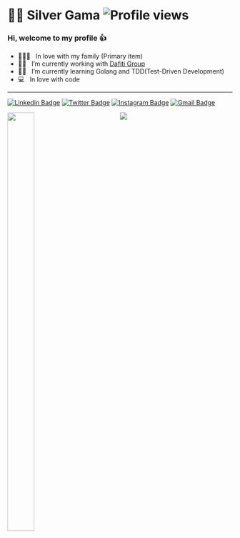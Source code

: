 # :man_technologist: Silver Gama ![Profile views](https://gpvc.arturio.dev/silvergama)

### Hi, welcome to my profile :+1:

- :family_man_woman_boy: &nbsp; In love with my family (Primary item) 
- :man_technologist: &nbsp; I’m currently working with [
Dafiti Group](https://github.com/dafiti-group) 
- :man_student: &nbsp; I’m currently learning Golang and TDD(Test-Driven Development)
- :computer: &nbsp; In love with code

---

[![Linkedin Badge](https://img.shields.io/badge/-silvergama-blue?style=flat-square&logo=Linkedin&logoColor=white&link=https://www.linkedin.com/in/silvergama/)](https://www.linkedin.com/in/silvergama)
[![Twitter Badge](https://img.shields.io/badge/-silver_mgama-1ca0f1?style=flat-square&labelColor=1ca0f1&logo=twitter&logoColor=white&link=https://twitter.com/silver_mgama)](https://twitter.com/silver_mgama)
[![Instagram Badge](https://img.shields.io/badge/-@silver.gama-C13584?style=flat-square&labelColor=C13584&logo=instagram&logoColor=white&link=https://www.instagram.com/silver.gama/)](https://www.instagram.com/silver.gama/)
[![Gmail Badge](https://img.shields.io/badge/-silver.mdg@gmail.com-c14438?style=flat-square&logo=Gmail&logoColor=white&link=mailto:silver.mdg@gmail.com)](mailto:silver.mdg@gmail.com)

<p>

<a style="
    float: left;
    width: 50%;
    " href="https://github.com/silvergama/silvergama">
<img style="width: 49%" src="https://github-readme-stats.vercel.app/api/wakatime?username=silvergama&layout=compact&title_color=fff&icon_color=f7d748&text_color=9f9f9f&bg_color=151515" />
</a>
<a href="https://github.com/silvergama/silvergama">
<img src="https://github-readme-stats.vercel.app/api/?username=silvergama&count_private=true&show_icons=true&include_all_commits&title_color=fff&icon_color=f7d748&text_color=9f9f9f&bg_color=151515" />

</p>
